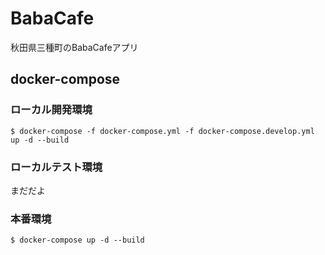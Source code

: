 # BabaCafe
秋田県三種町のBabaCafeアプリ

## docker-compose
### ローカル開発環境
```shell
$ docker-compose -f docker-compose.yml -f docker-compose.develop.yml up -d --build
```

### ローカルテスト環境
まだだよ

### 本番環境
```shell
$ docker-compose up -d --build
```

